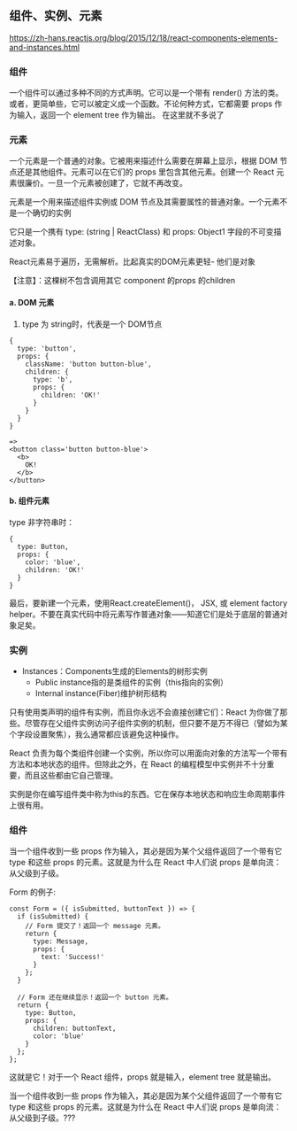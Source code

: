 ## 组件、实例、元素
https://zh-hans.reactjs.org/blog/2015/12/18/react-components-elements-and-instances.html

### 组件
一个组件可以通过多种不同的方式声明。它可以是一个带有 render() 方法的类。或者，更简单些，它可以被定义成一个函数。不论何种方式，它都需要 props 作为输入，返回一个 element tree 作为输出。
在这里就不多说了

### 元素
一个元素是一个普通的对象。它被用来描述什么需要在屏幕上显示，根据 DOM 节点还是其他组件。元素可以在它们的 props 里包含其他元素。创建一个 React 元素很廉价。一旦一个元素被创建了，它就不再改变。

元素是一个用来描述组件实例或 DOM 节点及其需要属性的普通对象。一个元素不是一个确切的实例

它只是一个携有 type: (string | ReactClass) 和 props: Object1 字段的不可变描述对象。

React元素易于遍历，无需解析。比起真实的DOM元素更轻- 他们是对象

【注意】：这棵树不包含调用其它 component 的props 的children

#### a. DOM 元素
1. type 为 string时，代表是一个 DOM节点
```
{
  type: 'button',
  props: {
    className: 'button button-blue',
    children: {
      type: 'b',
      props: {
        children: 'OK!'
      }
    }
  }
}

=>
<button class='button button-blue'>
  <b>
    OK!
  </b>
</button>
```

#### b. 组件元素
type 非字符串时：
```
{
  type: Button,
  props: {
    color: 'blue',
    children: 'OK!'
  }
}
```

最后，要新建一个元素，使用React.createElement()， JSX, 或 element factory helper。不要在真实代码中将元素写作普通对象——知道它们是处于底层的普通对象足矣。

### 实例
- Instances：Components生成的Elements的树形实例
  - Public instance指的是类组件的实例（this指向的实例）
  - Internal instance(Fiber)维护树形结构
  
只有使用类声明的组件有实例，而且你永远不会直接创建它们：React 为你做了那些。尽管存在父组件实例访问子组件实例的机制，但只要不是万不得已（譬如为某个字段设置聚焦），我么通常都应该避免这种操作。

React 负责为每个类组件创建一个实例，所以你可以用面向对象的方法写一个带有方法和本地状态的组件。但除此之外，在 React 的编程模型中实例并不十分重要，而且这些都由它自己管理。

实例是你在编写组件类中称为this的东西。它在保存本地状态和响应生命周期事件上很有用。




### 组件
当一个组件收到一些 props 作为输入，其必是因为某个父组件返回了一个带有它 type 和这些 props 的元素。这就是为什么在 React 中人们说 props 是单向流：从父级到子级。

Form 的例子:
```
const Form = ({ isSubmitted, buttonText }) => {
  if (isSubmitted) {
    // Form 提交了！返回一个 message 元素。
    return {
      type: Message,
      props: {
        text: 'Success!'
      }
    };
  }

  // Form 还在继续显示！返回一个 button 元素。
  return {
    type: Button,
    props: {
      children: buttonText,
      color: 'blue'
    }
  };
};
```
这就是它！对于一个 React 组件，props 就是输入，element tree 就是输出。


当一个组件收到一些 props 作为输入，其必是因为某个父组件返回了一个带有它 type 和这些 props 的元素。这就是为什么在 React 中人们说 props 是单向流：从父级到子级。???




